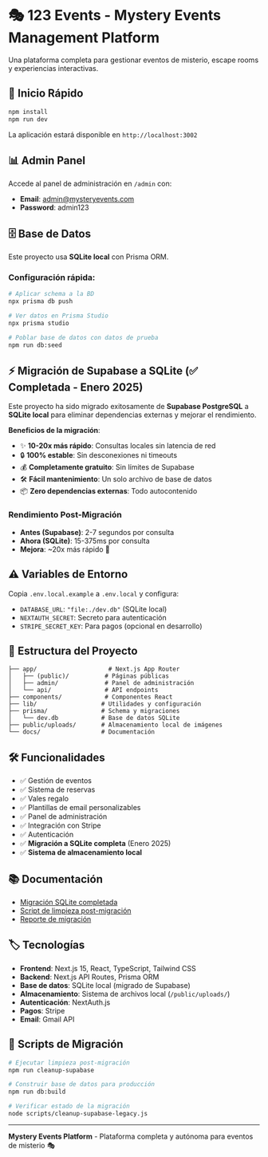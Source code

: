 # 🎭 123 Events - Mystery Events Management Platform

Una plataforma completa para gestionar eventos de misterio, escape rooms y experiencias interactivas.

## 🚀 Inicio Rápido

```bash
npm install
npm run dev
```

La aplicación estará disponible en `http://localhost:3002`

## 📊 Admin Panel

Accede al panel de administración en `/admin` con:
- **Email**: admin@mysteryevents.com  
- **Password**: admin123

## 🗄️ Base de Datos

Este proyecto usa **SQLite local** con Prisma ORM.

### Configuración rápida:
```bash
# Aplicar schema a la BD
npx prisma db push

# Ver datos en Prisma Studio
npx prisma studio

# Poblar base de datos con datos de prueba
npm run db:seed
```

## ⚡ Migración de Supabase a SQLite (✅ Completada - Enero 2025)

Este proyecto ha sido migrado exitosamente de **Supabase PostgreSQL** a **SQLite local** para eliminar dependencias externas y mejorar el rendimiento.

**Beneficios de la migración**:
- ✨ **10-20x más rápido**: Consultas locales sin latencia de red
- 🔒 **100% estable**: Sin desconexiones ni timeouts
- 💰 **Completamente gratuito**: Sin límites de Supabase
- 🛠️ **Fácil mantenimiento**: Un solo archivo de base de datos
- 📦 **Zero dependencias externas**: Todo autocontenido

### Rendimiento Post-Migración
- **Antes (Supabase)**: 2-7 segundos por consulta
- **Ahora (SQLite)**: 15-375ms por consulta
- **Mejora**: ~20x más rápido 🚀

## ⚠️ Variables de Entorno

Copia `.env.local.example` a `.env.local` y configura:
- `DATABASE_URL`: `"file:./dev.db"` (SQLite local)
- `NEXTAUTH_SECRET`: Secreto para autenticación
- `STRIPE_SECRET_KEY`: Para pagos (opcional en desarrollo)

## 📁 Estructura del Proyecto

```
├── app/                    # Next.js App Router
│   ├── (public)/          # Páginas públicas
│   ├── admin/             # Panel de administración
│   └── api/               # API endpoints
├── components/            # Componentes React
├── lib/                  # Utilidades y configuración
├── prisma/               # Schema y migraciones
│   └── dev.db            # Base de datos SQLite
├── public/uploads/       # Almacenamiento local de imágenes
└── docs/                 # Documentación
```

## 🛠️ Funcionalidades

- ✅ Gestión de eventos
- ✅ Sistema de reservas
- ✅ Vales regalo
- ✅ Plantillas de email personalizables
- ✅ Panel de administración
- ✅ Integración con Stripe
- ✅ Autenticación
- ✅ **Migración a SQLite completa** (Enero 2025)
- ✅ **Sistema de almacenamiento local**

## 📚 Documentación

- [Migración SQLite completada](./docs/SQLITE_MIGRATION.md)
- [Script de limpieza post-migración](./scripts/cleanup-supabase-legacy.js)
- [Reporte de migración](./migration-cleanup-report.json)

## 🏷️ Tecnologías

- **Frontend**: Next.js 15, React, TypeScript, Tailwind CSS
- **Backend**: Next.js API Routes, Prisma ORM
- **Base de datos**: SQLite local (migrado de Supabase)
- **Almacenamiento**: Sistema de archivos local (`/public/uploads/`)
- **Autenticación**: NextAuth.js
- **Pagos**: Stripe
- **Email**: Gmail API

## 🧹 Scripts de Migración

```bash
# Ejecutar limpieza post-migración
npm run cleanup-supabase

# Construir base de datos para producción
npm run db:build

# Verificar estado de la migración
node scripts/cleanup-supabase-legacy.js
```

---

**Mystery Events Platform** - Plataforma completa y autónoma para eventos de misterio 🎭